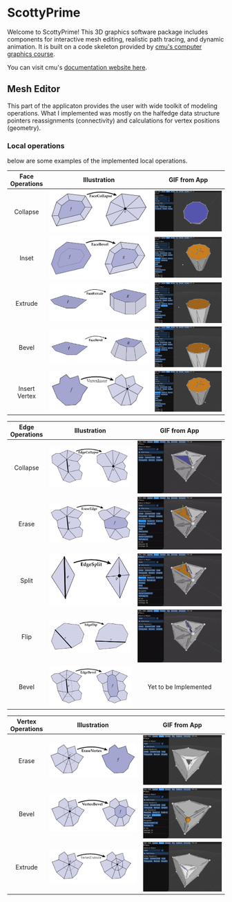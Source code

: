 # ScottyPrime

Welcome to ScottyPrime! This 3D graphics software package includes components for interactive mesh editing, realistic path tracing, and dynamic animation. It is built on a code skeleton provided by [cmu&#39;s computer graphics course](http://15462.courses.cs.cmu.edu/fall2021/).

You can visit cmu's [documentation website here](https://cmu-graphics.github.io/Scotty3D/).

## Mesh Editor

This part of the applicaton provides the user with wide toolkit of modeling operations. What I implemented was mostly on the halfedge data structure pointers reassignments (connectivity) and calculations for vertex positions (geometry).

### Local operations

below are some examples of the implemented local operations.

| Face<br />Operations |            Illustration            |            GIF from App            |
| :------------------: | :--------------------------------: | :--------------------------------: |
|       Collapse       | ![](docs/assets/1646616712209.png) | ![](docs/assets/1646615804073.png) |
|        Inset         | ![](docs/assets/1646616362225.png) | ![](docs/assets/1646616258814.png) |
|       Extrude        | ![](docs/assets/1646616780603.png) | ![](docs/assets/1646616245251.png) |
|        Bevel         | ![](docs/assets/1646616798362.png) | ![](docs/assets/1646616204864.png) |
|  Insert<br />Vertex  | ![](docs/assets/1646616668844.png) | ![](docs/assets/1646615787213.png) |

| Edge<br />Operations |            Illustration            |                    GIF from App                     |
| :------------------: | :--------------------------------: | :-------------------------------------------------: |
|       Collapse       | ![](docs/assets/1646617037475.png) | ![1646662692294.png](docs/assets/1646662692294.png) |
|        Erase         | ![](docs/assets/1646617055347.png) | ![1646662687866.png](docs/assets/1646662687866.png) |
|        Split         | ![](docs/assets/1646617009936.png) | ![1646662664993.png](docs/assets/1646662664993.png) |
|         Flip         | ![](docs/assets/1646617003685.png) | ![1646662676129.png](docs/assets/1646662676129.png) |
|        Bevel         | ![](docs/assets/1646617079322.png) |                Yet to be Implemented                |

| Vertex<br />Operations |             Illustration              |                    GIF from App                     |
| :--------------------: | :-----------------------------------: | :-------------------------------------------------: |
|         Erase          | ![img](docs/assets/1646624580973.png) | ![1646661857982.png](docs/assets/1646661857982.png) |
|         Bevel          |  ![](docs/assets/1646624607677.png)   | ![1646661687204.png](docs/assets/1646661687204.png) |
|        Extrude         |  ![](docs/assets/1646624544469.png)   | ![1646661852233.png](docs/assets/1646661852233.png) |
